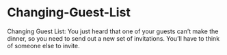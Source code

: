 # Changing-Guest-List
Changing Guest List: You just heard that one of your guests can’t make the dinner, so you need to send out a new set of invitations. You’ll have to think of someone else to invite.
